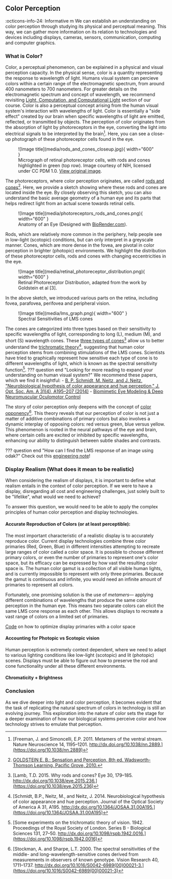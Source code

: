 ## Color Perception
:octicons-info-24: Informative 
m
We can establish an understanding on color perception through studying its physical and perceptual meaning.
This way, we can gather more information on its relation to technologies and devices including displays, cameras, sensors, communication, computing and computer graphics.

### What is Color?

Color, a perceptual phenomenon, can be explained in a physical and visual perception capacity.
In the physical sense, color is a quantity representing the response to wavelength of light.
Humans visual system can percieve colors within a certain range of the electromagnetic spectrum, from around 400 nanometers to 700 nanometers.
For greater details on the electromagnetic spectrum and concept of wavelength, we recommend revisiting [Light, Computation, and Computational Light](computational_light.md) section of our course.
Color is also a perceptual concept arising from the human visual system's interaction with wavelengths of light.
Color is essentially a "side effect" created by our brain when specific wavelengths of light are emitted, reflected, or transmitted by objects.
The perception of color originates from the absorption of light by photoreceptors in the eye, converting the light into electrical signals to be interpreted by the brain[^1].
Here, you can see a close-up photograph of these photoreceptor cells found in the eye.

<figure markdown>
  ![Image title](media/rods_and_cones_closeup.jpg){ width="600" }
  <figcaption>Micrograph of retinal photoreceptor cells, with rods and cones highlighted in green (top row). Image courtesy of NIH, licensed under CC PDM 1.0. <a href="https://www.flickr.com/photos/nihgov/20495442268" target="_blank">View original image</a>.</figcaption>
</figure>



The photoreceptors, where color perception originates, are called [rods and cones](https://www.ncbi.nlm.nih.gov/pmc/articles/PMC4763127/)[^3]. 
Here, we provide a sketch showing where these rods and cones are located inside the eye.
By closely observing this sketch, you can also understand the basic average geometry of a human eye and its parts that helps redirect light from an actual scene towards retinal cells.

<figure markdown>
  ![Image title](media/photoreceptors_rods_and_cones.png){ width="600" }
  <figcaption>Anatomy of an Eye (Designed with <a href="https://app.biorender.com/citation/6702e9cd8e56383950107e6d" target="_blank">BioRender.com</a>).</figcaption>
</figure>

Rods, which are relatively more common in the periphery, help people see in low-light (scotopic) conditions, but can only interpret in a greyscale manner. Cones, which are more dense in the fovea, are pivotal in color perception in brighter (photopic) environments. 
We highlight the distribution of these photoreceptor cells, rods and cones with changing eccentricities in the eye.
<figure markdown>
  ![Image title](media/retinal_photoreceptor_distribution.png){ width="600" }
  <figcaption>Retinal Photoreceptor Distribution, adapted from the work by Goldstein et al [3].</figcaption>
</figure>
In the above sketch, we introduced various parts on the retina, including fovea, parafovea, perifovea and peripheral vision.


<figure markdown>
  ![Image title](media/lms_graph.png){ width="600" }
  <figcaption>Spectral Sensitivities of LMS cones</figcaption>
</figure>

The cones are categorized into three types based on their sensitivity to specific wavelengths of light, corresponding to long (L), medium (M), and short (S) wavelength cones. These [three types of cones](https://opg.optica.org/josaa/fulltext.cfm?uri=josaa-31-4-A195&id=279354)[^4] allow us to better understand the [trichromatic theory](https://www.jstor.org/stable/82365)[^5], suggesting that human color perception stems from combining stimulations of the LMS cones. Scientists have tried to graphically represent how sensitive each type of cone is to different wavelengths of light, which is known as the spectral sensitivity function[^6].
??? question end "Looking for more reading to expand your understanding on human visual system?"
       We recommend these papers, which we find it insightful:
       - [ B. P. Schmidt, M. Neitz, and J. Neitz, "Neurobiological hypothesis of color appearance and hue perception," J. Opt. Soc. Am. A 31(4), A195–207 (2014)](https://doi.org/10.1364/josaa.31.00a195)
       - [Biomimetic Eye Modeling & Deep Neuromuscular Oculomotor Control](https://www.andrew.cmu.edu/user/aslakshm/pdfs/siggraph19_eye.pdf)


The story of color perception only deepens with the concept of [color opponency](http://dx.doi.org/10.1364/JOSAA.34.001099)[^7]. This theory reveals that our perception of color is not just a matter of additive combinations of primary colors but also involves a dynamic interplay of opposing colors: red versus green, blue versus yellow. This phenomenon is rooted in the neural pathways of the eye and brain, where certain cells are excited or inhibited by specific wavelengths, enhancing our ability to distinguish between subtle shades and contrasts.

??? question end "How can I find the LMS response of an image using odak?"
       Check out this [engineering note](../notes/color_perception.md)! 


### Display Realism (What does it mean to be realistic)

When considering the realism of displays, it is important to define what realism entails in the context of color perception. If we were to have a display, disregarding all cost and engineering challenges, just solely built to be "lifelike", what would we need to achieve? 

To answer this question, we would need to be able to apply the complex principles of human color perception and display technologies.

#### Accurate Reproduction of Colors (or at least perceptible): 
The most important characteristic of a realistic display is to accurately reproduce color. Current display technologies combine three color primaries (Red, Green, Blue) in different intensities attempting to recreate large ranges of color called a color space. It is possible to choose different primary colors, or even the number of primaries to represent one's color space, but its efficacy can be expressed by how vast the resulting color space is. The human color gamut is a collection of all visible human lights, and is currently impossible to represent with only three primaries. Because the gamut is continuous and infinite, you would need an infinite amount of primaries to represent all colors.

Fortunately, one promising solution is the use of *metamers*— applying different combinations of wavelengths that produce the same color perception in the human eye. This means two separate colors can elicit the same LMS cone response as each other. This allows displays to recreate a vast range of colors on a limited set of primaries.

[Code](https://gulpinhenry.github.io/PrismaFoveate/optimize_primaries.html) on how to optimize display primaries with a color space


#### Accounting for Photopic vs Scotopic vision
Human perception is extremely context dependent, where we need to adapt to various lighting conditions like low-light (scotopic) and lit (photopic) scenes. Displays must be able to figure out how to preserve the rod and cone functionality under all these different environments.


#### Chromaticity + Brightness
<!-- TODO: add some more stuff here -->



### Conclusion
As we dive deeper into light and color perception, it becomes evident that the task of replicating the natural spectrum of colors in technology is still an evolving journey. This exploration into the nature of color sets the stage for a deeper examination of how our biological systems perceive color and how technology strives to emulate that perception.


[^1]: [Freeman, J. and Simoncelli, E.P. 2011. Metamers of the ventral stream. Nature Neuroscience 14, 1195–1201. http://dx.doi.org/10.1038/nn.2889.](https://doi.org/10.1038/nn.2889)
[^2]: [Cleveland Clinic. 2024. Photoreceptors (Rods and Cones). Cleveland Clinic. Accessed September 27, 2024. https://my.clevelandclinic.org/-/scassets/images/org/health/articles/photoreceptors-rods-and-cones.](https://my.clevelandclinic.org/-/scassets/images/org/health/articles/photoreceptors-rods-and-cones)
[^3]: [GOLDSTEIN E. B.: Sensation and Perception, 8th ed. Wadsworth-Thomson Learning, Pacific Grove, 2010.](https://psycnet.apa.org/record/1988-98693-000)
[^4]: [Lamb, T.D. 2015. Why rods and cones? Eye 30, 179–185. http://dx.doi.org/10.1038/eye.2015.236.](https://doi.org/10.1038/eye.2015.236)
[^5]: [Schmidt, B.P., Neitz, M., and Neitz, J. 2014. Neurobiological hypothesis of color appearance and hue perception. Journal of the Optical Society of America A 31, A195. http://dx.doi.org/10.1364/JOSAA.31.00A195.](https://doi.org/10.1364/JOSAA.31.00A195)
[^6]: [Some experiments on the trichromatic theory of vision. 1942. Proceedings of the Royal Society of London. Series B - Biological Sciences 131, 27–50. http://dx.doi.org/10.1098/rspb.1942.0016.](https://doi.org/10.1098/rspb.1942.0016)
[^7]: [Stockman, A. and Sharpe, L.T. 2000. The spectral sensitivities of the middle- and long-wavelength-sensitive cones derived from measurements in observers of known genotype. Vision Research 40, 1711–1737. http://dx.doi.org/10.1016/S0042-6989(00)00021-3.](https://doi.org/10.1016/S0042-6989(00)00021-3)
[^8]: [Shevell, S.K. and Martin, P.R. 2017. Color opponency: tutorial. Journal of the Optical Society of America A 34, 1099. http://dx.doi.org/10.1364/JOSAA.34.001099.](http://dx.doi.org/10.1364/JOSAA.34.001099)

